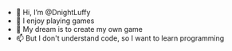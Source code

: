 - 👋 Hi, I’m @DnightLuffy
- 👀 I enjoy playing games
- 🌱 My dream is to create my own game
- 📫  But I don't understand code, so I want to learn programming 




<!---
DnightLuffy/DnightLuffy is a ✨ special ✨ repository because its `README.md` (this file) appears on your GitHub profile.
You can click the Preview link to take a look at your changes.
--->
